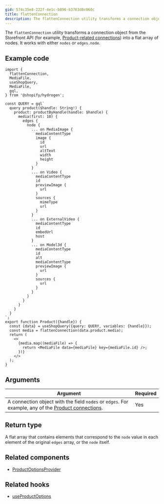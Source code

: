 ```yaml
---
gid: 574c35e8-222f-4e1c-b896-b3763d8c060c
title: flattenConnection
description: The flattenConnection utility transforms a connection object from the Storefront API (for example, Product-related connections) into a flat array of nodes.
---
```


The `flattenConnection` utility transforms a connection object from the Storefront API (for example, [Product-related connections](https://shopify.dev/api/storefront/reference/products/product)) into a flat array of nodes. It works with either `nodes` or `edges.node`.

## Example code

```tsx
import {
  flattenConnection,
  MediaFile,
  useShopQuery,
  MediaFile,
  gql,
} from '@shopify/hydrogen';

const QUERY = gql`
  query product($handle: String!) {
    product: productByHandle(handle: $handle) {
      media(first: 10) {
        edges {
          node {
            ... on MediaImage {
              mediaContentType
              image {
                id
                url
                altText
                width
                height
              }
            }
            ... on Video {
              mediaContentType
              id
              previewImage {
                url
              }
              sources {
                mimeType
                url
              }
            }
            ... on ExternalVideo {
              mediaContentType
              id
              embedUrl
              host
            }
            ... on Model3d {
              mediaContentType
              id
              alt
              mediaContentType
              previewImage {
                url
              }
              sources {
                url
              }
            }
          }
        }
      }
    }
  }
`;
export function Product({handle}) {
  const {data} = useShopQuery({query: QUERY, variables: {handle}});
  const media = flattenConnection(data.product.media);
  return (
    <>
      {media.map((mediaFile) => {
        return <MediaFile data={mediaFile} key={mediaFile.id} />;
      })}
    </>
  );
}
```

## Arguments

| Argument                                                                                                                                          | Required |
| ------------------------------------------------------------------------------------------------------------------------------------------------- | -------- |
| A connection object with the field `nodes` or `edges`. For example, any of the [Product connections](/api/storefront/reference/products/product). | Yes      |

## Return type

A flat array that contains elements that correspond to the `node` value in each element of the original `edges` array, or the `node` itself.

## Related components

- [ProductOptionsProvider](https://shopify.dev/api/hydrogen/components/product-variant/productoptionsprovider)

## Related hooks

- [useProductOptions](https://shopify.dev/api/hydrogen/hooks/product-variant/useproductoptions)
